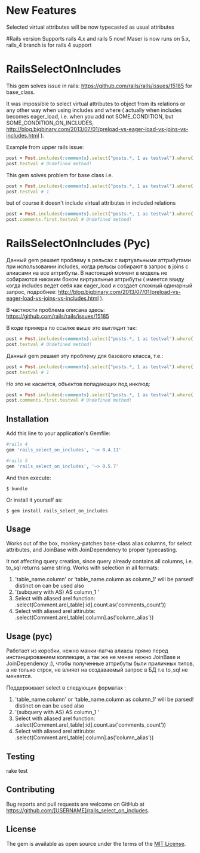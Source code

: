 # New Features
Selected virtual attributes will be now typecasted as usual attributes

#Rails version
Supports rails 4.x and rails 5 now! 
Maser is now runs on 5.x, rails_4 branch is for rails 4 support

# RailsSelectOnIncludes

This gem solves issue in rails: https://github.com/rails/rails/issues/15185 for base_class. 

It was impossible to select virtual attributes to object from its relations or any other way 
when using includes and where ( actually when includes becomes eager_load, i.e. when you add not SOME_CONDITION, but SOME_CONDITION_ON_INCLUDES, http://blog.bigbinary.com/2013/07/01/preload-vs-eager-load-vs-joins-vs-includes.html ). 

Example from upper rails issue: 

```ruby
post = Post.includes(:comments).select("posts.*, 1 as testval").where( SOME_CONDITION ).first
post.testval # Undefined method!
```

This gem solves problem for base class i.e. 

```ruby
post = Post.includes(:comments).select("posts.*, 1 as testval").where( SOME_CONDITION ).first
post.testval # 1
```

but of course it doesn't include virtual attributes in included relations

```ruby
post = Post.includes(:comments).select("posts.*, 1 as testval").where( SOME_CONDITION ).first
post.comments.first.testval # Undefined method!
```

# RailsSelectOnIncludes (Рус)

Данный gem решает проблему в рельсах с виртуальными аттрибутами при использовании includes, 
когда рельсы собирают в запрос в joins с алиасами на все аттрибуты. В настоящий момент в модель не собираются 
никаким боком виртуальные аттрибуты ( имеется ввиду когда includes ведет себя как eager_load и создает сложный одинарный запрос, подробнее: http://blog.bigbinary.com/2013/07/01/preload-vs-eager-load-vs-joins-vs-includes.html ).

В частности проблема описана здесь: https://github.com/rails/rails/issues/15185 

В коде примера по ссылке выше это выглядит так: 

```ruby
post = Post.includes(:comments).select("posts.*, 1 as testval").where( SOME_CONDITION ).first
post.testval # Undefined method!
```

Данный gem решает эту проблему для базового класса, т.е.:  

```ruby
post = Post.includes(:comments).select("posts.*, 1 as testval").where( SOME_CONDITION ).first
post.testval # 1
```

Но это не касается, объектов попадающих под инклюд:

```ruby
post = Post.includes(:comments).select("posts.*, 1 as testval").where( SOME_CONDITION ).first
post.comments.first.testval # Undefined method!
```


## Installation 

Add this line to your application's Gemfile:

```ruby
#rails 4
gem 'rails_select_on_includes', '~> 0.4.11' 

#rails 5
gem 'rails_select_on_includes', '~> 0.5.7' 
```

And then execute:

    $ bundle

Or install it yourself as:

    $ gem install rails_select_on_includes

## Usage

Works out of the box, monkey-patches base-class alias columns, for select attributes, and JoinBase with JoinDependency to proper typecasting. 

It not affecting query creation, since query already contains all columns, i.e. to_sql returns same string.
Works with selection in all formats:

  1. 'table_name.column' or 'table_name.column as column_1' will be parsed! distinct on can be used also
  2. '(subquery with AS) AS column_1 '
  3. Select with aliased arel function: .select(Comment.arel_table[:id].count.as('comments_count'))
  4. Select with aliased arel attirubte: .select(Comment.arel_table[:column].as('column_alias'))


## Usage (рус)

Работает из коробки, нежно манки-патча алиасы прямо перед инстанцированием коллекции, а так же не менее нежно JoinBase и JoinDependency :), чтобы полученные аттрибуты были приличных типов, а не только строк, не влияет на создаваемый запрос в БД т.е to_sql не меняется.  

Поддерживает select в следующих форматах :

  1. 'table_name.column' or 'table_name.column as column_1' will be parsed! distinct on can be used also
  2. '(subquery with AS) AS column_1 '
  3. Select with aliased arel function: .select(Comment.arel_table[:id].count.as('comments_count'))
  4. Select with aliased arel attirubte: .select(Comment.arel_table[:column].as('column_alias'))

## Testing 

rake test

## Contributing

Bug reports and pull requests are welcome on GitHub at https://github.com/[USERNAME]/rails_select_on_includes.


## License

The gem is available as open source under the terms of the [MIT License](http://opensource.org/licenses/MIT).

